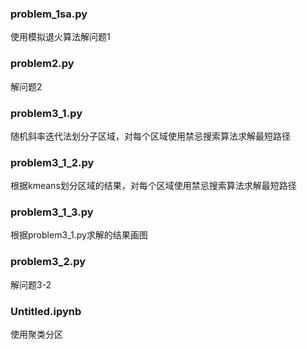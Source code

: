 ### problem_1sa.py
使用模拟退火算法解问题1
### problem2.py
解问题2
### problem3_1.py
随机斜率迭代法划分子区域，对每个区域使用禁忌搜索算法求解最短路径
### problem3_1_2.py
根据kmeans划分区域的结果，对每个区域使用禁忌搜索算法求解最短路径
### problem3_1_3.py
根据problem3_1.py求解的结果画图
### problem3_2.py
解问题3-2
### Untitled.ipynb
使用聚类分区
